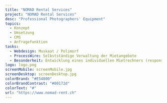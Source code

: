 ```yaml
--- 
title: "NOMAD Rental Services"
project: "NOMAD Rental Services"
desc: "Professional Photographers' Equipment"
topics: 
  - Konzept
  - Umsetzung
  - CMS
  - Anfragefunktion
tasks:
  - Webdesign: Muskaat / Polimorf
  - ProcessWire: Selbstständige Verwaltung der Mietangebote
  - Besonderheit: Entwicklung eines individuellen Mietrechners (responsive), initialer Datenimport, mehrstufige Kategorieverwaltung, Bericht-Erstellung
logo: logo.png
screenMobile: screenMobile.jpg
screenDesktop: screenDesktop.jpg
colorBrand: "#E54800"
colorBrandContrast: "#00172d"
colorText: "#"
url: "https://www.nomad-rent.ch"
--- 
```



